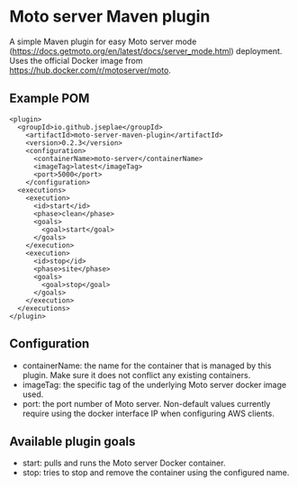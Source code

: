 # Moto server Maven plugin

A simple Maven plugin for easy Moto server mode (https://docs.getmoto.org/en/latest/docs/server_mode.html) deployment.
Uses the official Docker image from https://hub.docker.com/r/motoserver/moto.

## Example POM

```
<plugin>
  <groupId>io.github.jseplae</groupId>
    <artifactId>moto-server-maven-plugin</artifactId>
    <version>0.2.3</version>
    <configuration>
      <containerName>moto-server</containerName>
      <imageTag>latest</imageTag>
      <port>5000</port>
    </configuration>
  <executions>
    <execution>
      <id>start</id>
      <phase>clean</phase>
      <goals>
        <goal>start</goal>
      </goals>
    </execution>
    <execution>
      <id>stop</id>
      <phase>site</phase>
      <goals>
        <goal>stop</goal>
      </goals>
    </execution>
  </executions>
</plugin>
```

## Configuration

- containerName: the name for the container that is managed by this plugin. Make sure it does not conflict any existing
  containers.
- imageTag: the specific tag of the underlying Moto server docker image used.
- port: the port number of Moto server. Non-default values currently require using the docker interface IP when
  configuring AWS clients.

## Available plugin goals

- start: pulls and runs the Moto server Docker container.
- stop: tries to stop and remove the container using the configured name.
